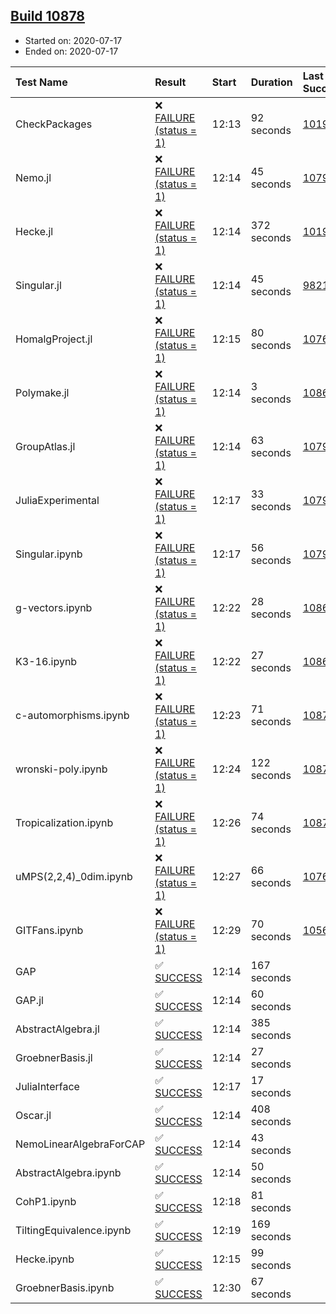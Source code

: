 ## [Build 10878](https://oscarci.mathematik.uni-kl.de/job/oscar/10878/)

* Started on: 2020-07-17
* Ended on: 2020-07-17

| Test Name    | Result | Start | Duration | Last Success | First Failure |
|:-------------|:-------|:------|:---------|:-------------|:--------------|
| CheckPackages | ❌ [FAILURE (status = 1)](https://oscarci.mathematik.uni-kl.de/job/oscar/10878/artifact/logs/build-10878/CheckPackages.log) | 12:13 | 92 seconds | [10197](https://oscarci.mathematik.uni-kl.de/job/oscar/10197/) | [10198](https://oscarci.mathematik.uni-kl.de/job/oscar/10198/) |
| Nemo.jl | ❌ [FAILURE (status = 1)](https://oscarci.mathematik.uni-kl.de/job/oscar/10878/artifact/logs/build-10878/Nemo.jl.log) | 12:14 | 45 seconds | [10790](https://oscarci.mathematik.uni-kl.de/job/oscar/10790/) | [10791](https://oscarci.mathematik.uni-kl.de/job/oscar/10791/) |
| Hecke.jl | ❌ [FAILURE (status = 1)](https://oscarci.mathematik.uni-kl.de/job/oscar/10878/artifact/logs/build-10878/Hecke.jl.log) | 12:14 | 372 seconds | [10197](https://oscarci.mathematik.uni-kl.de/job/oscar/10197/) | [10198](https://oscarci.mathematik.uni-kl.de/job/oscar/10198/) |
| Singular.jl | ❌ [FAILURE (status = 1)](https://oscarci.mathematik.uni-kl.de/job/oscar/10878/artifact/logs/build-10878/Singular.jl.log) | 12:14 | 45 seconds | [9821](https://oscarci.mathematik.uni-kl.de/job/oscar/9821/) | [9822](https://oscarci.mathematik.uni-kl.de/job/oscar/9822/) |
| HomalgProject.jl | ❌ [FAILURE (status = 1)](https://oscarci.mathematik.uni-kl.de/job/oscar/10878/artifact/logs/build-10878/HomalgProject.jl.log) | 12:15 | 80 seconds | [10765](https://oscarci.mathematik.uni-kl.de/job/oscar/10765/) | [10766](https://oscarci.mathematik.uni-kl.de/job/oscar/10766/) |
| Polymake.jl | ❌ [FAILURE (status = 1)](https://oscarci.mathematik.uni-kl.de/job/oscar/10878/artifact/logs/build-10878/Polymake.jl.log) | 12:14 | 3 seconds | [10862](https://oscarci.mathematik.uni-kl.de/job/oscar/10862/) | [10863](https://oscarci.mathematik.uni-kl.de/job/oscar/10863/) |
| GroupAtlas.jl | ❌ [FAILURE (status = 1)](https://oscarci.mathematik.uni-kl.de/job/oscar/10878/artifact/logs/build-10878/GroupAtlas.jl.log) | 12:14 | 63 seconds | [10790](https://oscarci.mathematik.uni-kl.de/job/oscar/10790/) | [10791](https://oscarci.mathematik.uni-kl.de/job/oscar/10791/) |
| JuliaExperimental | ❌ [FAILURE (status = 1)](https://oscarci.mathematik.uni-kl.de/job/oscar/10878/artifact/logs/build-10878/JuliaExperimental.log) | 12:17 | 33 seconds | [10790](https://oscarci.mathematik.uni-kl.de/job/oscar/10790/) | [10791](https://oscarci.mathematik.uni-kl.de/job/oscar/10791/) |
| Singular.ipynb | ❌ [FAILURE (status = 1)](https://oscarci.mathematik.uni-kl.de/job/oscar/10878/artifact/logs/build-10878/Singular.ipynb.log) | 12:17 | 56 seconds | [10790](https://oscarci.mathematik.uni-kl.de/job/oscar/10790/) | [10791](https://oscarci.mathematik.uni-kl.de/job/oscar/10791/) |
| g-vectors.ipynb | ❌ [FAILURE (status = 1)](https://oscarci.mathematik.uni-kl.de/job/oscar/10878/artifact/logs/build-10878/g-vectors.ipynb.log) | 12:22 | 28 seconds | [10862](https://oscarci.mathematik.uni-kl.de/job/oscar/10862/) | [10863](https://oscarci.mathematik.uni-kl.de/job/oscar/10863/) |
| K3-16.ipynb | ❌ [FAILURE (status = 1)](https://oscarci.mathematik.uni-kl.de/job/oscar/10878/artifact/logs/build-10878/K3-16.ipynb.log) | 12:22 | 27 seconds | [10862](https://oscarci.mathematik.uni-kl.de/job/oscar/10862/) | [10863](https://oscarci.mathematik.uni-kl.de/job/oscar/10863/) |
| c-automorphisms.ipynb | ❌ [FAILURE (status = 1)](https://oscarci.mathematik.uni-kl.de/job/oscar/10878/artifact/logs/build-10878/c-automorphisms.ipynb.log) | 12:23 | 71 seconds | [10877](https://oscarci.mathematik.uni-kl.de/job/oscar/10877/) | [10878](https://oscarci.mathematik.uni-kl.de/job/oscar/10878/) |
| wronski-poly.ipynb | ❌ [FAILURE (status = 1)](https://oscarci.mathematik.uni-kl.de/job/oscar/10878/artifact/logs/build-10878/wronski-poly.ipynb.log) | 12:24 | 122 seconds | [10871](https://oscarci.mathematik.uni-kl.de/job/oscar/10871/) | [10872](https://oscarci.mathematik.uni-kl.de/job/oscar/10872/) |
| Tropicalization.ipynb | ❌ [FAILURE (status = 1)](https://oscarci.mathematik.uni-kl.de/job/oscar/10878/artifact/logs/build-10878/Tropicalization.ipynb.log) | 12:26 | 74 seconds | [10874](https://oscarci.mathematik.uni-kl.de/job/oscar/10874/) | [10875](https://oscarci.mathematik.uni-kl.de/job/oscar/10875/) |
| uMPS(2,2,4)_0dim.ipynb | ❌ [FAILURE (status = 1)](https://oscarci.mathematik.uni-kl.de/job/oscar/10878/artifact/logs/build-10878/uMPS-2-2-4-_0dim.ipynb.log) | 12:27 | 66 seconds | [10765](https://oscarci.mathematik.uni-kl.de/job/oscar/10765/) | [10766](https://oscarci.mathematik.uni-kl.de/job/oscar/10766/) |
| GITFans.ipynb | ❌ [FAILURE (status = 1)](https://oscarci.mathematik.uni-kl.de/job/oscar/10878/artifact/logs/build-10878/GITFans.ipynb.log) | 12:29 | 70 seconds | [10566](https://oscarci.mathematik.uni-kl.de/job/oscar/10566/) | [10567](https://oscarci.mathematik.uni-kl.de/job/oscar/10567/) |
| GAP | ✅ [SUCCESS](https://oscarci.mathematik.uni-kl.de/job/oscar/10878/artifact/logs/build-10878/GAP.log) | 12:14 | 167 seconds |  |  |
| GAP.jl | ✅ [SUCCESS](https://oscarci.mathematik.uni-kl.de/job/oscar/10878/artifact/logs/build-10878/GAP.jl.log) | 12:14 | 60 seconds |  |  |
| AbstractAlgebra.jl | ✅ [SUCCESS](https://oscarci.mathematik.uni-kl.de/job/oscar/10878/artifact/logs/build-10878/AbstractAlgebra.jl.log) | 12:14 | 385 seconds |  |  |
| GroebnerBasis.jl | ✅ [SUCCESS](https://oscarci.mathematik.uni-kl.de/job/oscar/10878/artifact/logs/build-10878/GroebnerBasis.jl.log) | 12:14 | 27 seconds |  |  |
| JuliaInterface | ✅ [SUCCESS](https://oscarci.mathematik.uni-kl.de/job/oscar/10878/artifact/logs/build-10878/JuliaInterface.log) | 12:17 | 17 seconds |  |  |
| Oscar.jl | ✅ [SUCCESS](https://oscarci.mathematik.uni-kl.de/job/oscar/10878/artifact/logs/build-10878/Oscar.jl.log) | 12:14 | 408 seconds |  |  |
| NemoLinearAlgebraForCAP | ✅ [SUCCESS](https://oscarci.mathematik.uni-kl.de/job/oscar/10878/artifact/logs/build-10878/NemoLinearAlgebraForCAP.log) | 12:14 | 43 seconds |  |  |
| AbstractAlgebra.ipynb | ✅ [SUCCESS](https://oscarci.mathematik.uni-kl.de/job/oscar/10878/artifact/logs/build-10878/AbstractAlgebra.ipynb.log) | 12:14 | 50 seconds |  |  |
| CohP1.ipynb | ✅ [SUCCESS](https://oscarci.mathematik.uni-kl.de/job/oscar/10878/artifact/logs/build-10878/CohP1.ipynb.log) | 12:18 | 81 seconds |  |  |
| TiltingEquivalence.ipynb | ✅ [SUCCESS](https://oscarci.mathematik.uni-kl.de/job/oscar/10878/artifact/logs/build-10878/TiltingEquivalence.ipynb.log) | 12:19 | 169 seconds |  |  |
| Hecke.ipynb | ✅ [SUCCESS](https://oscarci.mathematik.uni-kl.de/job/oscar/10878/artifact/logs/build-10878/Hecke.ipynb.log) | 12:15 | 99 seconds |  |  |
| GroebnerBasis.ipynb | ✅ [SUCCESS](https://oscarci.mathematik.uni-kl.de/job/oscar/10878/artifact/logs/build-10878/GroebnerBasis.ipynb.log) | 12:30 | 67 seconds |  |  |
